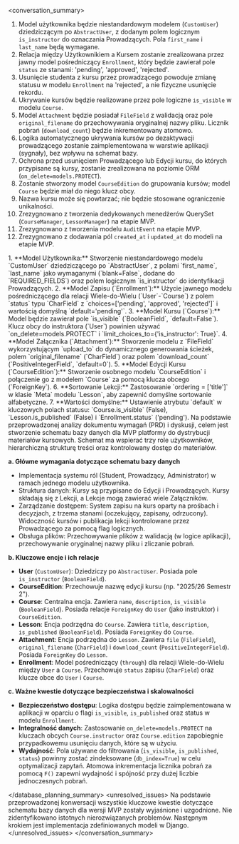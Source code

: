 <conversation_summary>
<decisions>
1. Model użytkownika będzie niestandardowym modelem (`CustomUser`) dziedziczącym po `AbstractUser`, z dodanym polem logicznym `is_instructor` do oznaczania Prowadzących. Pola `first_name` i `last_name` będą wymagane.
2. Relacja między Użytkownikiem a Kursem zostanie zrealizowana przez jawny model pośredniczący `Enrollment`, który będzie zawierał pole `status` ze stanami: 'pending', 'approved', 'rejected'.
3. Usunięcie studenta z kursu przez prowadzącego powoduje zmianę statusu w modelu `Enrollment` na 'rejected', a nie fizyczne usunięcie rekordu.
4. Ukrywanie kursów będzie realizowane przez pole logiczne `is_visible` w modelu `Course`.
5. Model `Attachment` będzie posiadał `FileField` z walidacją oraz pole `original_filename` do przechowywania oryginalnej nazwy pliku. Licznik pobrań (`download_count`) będzie inkrementowany atomowo.
6. Logika automatycznego ukrywania kursów po dezaktywacji prowadzącego zostanie zaimplementowana w warstwie aplikacji (sygnały), bez wpływu na schemat bazy.
7. Ochrona przed usunięciem Prowadzącego lub Edycji kursu, do których przypisane są kursy, zostanie zrealizowana na poziomie ORM (`on_delete=models.PROTECT`).
8. Zostanie stworzony model `CourseEdition` do grupowania kursów; model `Course` będzie miał do niego klucz obcy.
9. Nazwa kursu może się powtarzać; nie będzie stosowane ograniczenie unikalności.
10. Zrezygnowano z tworzenia dedykowanych menedżerów QuerySet (`CourseManager`, `LessonManager`) na etapie MVP.
11. Zrezygnowano z tworzenia modelu `AuditEvent` na etapie MVP.
12. Zrezygnowano z dodawania pól `created_at` i `updated_at` do modeli na etapie MVP.
</decisions>
<matched_recommendations>
1. **Model Użytkownika:** Stworzenie niestandardowego modelu `CustomUser` dziedziczącego po `AbstractUser`, z polami `first_name`, `last_name` jako wymaganymi (`blank=False`, dodane do `REQUIRED_FIELDS`) oraz polem logicznym `is_instructor` do identyfikacji Prowadzących.
2. **Model Zapisu (`Enrollment`):** Użycie jawnego modelu pośredniczącego dla relacji Wiele-do-Wielu (`User`-`Course`) z polem `status` typu `CharField` z `choices=['pending', 'approved', 'rejected']` i wartością domyślną `default='pending'`.
3. **Model Kursu (`Course`):** Model będzie zawierał pole `is_visible` (`BooleanField`, `default=False`). Klucz obcy do instruktora (`User`) powinien używać `on_delete=models.PROTECT` i `limit_choices_to={'is_instructor': True}`.
4. **Model Załącznika (`Attachment`):** Stworzenie modelu z `FileField` wykorzystującym `upload_to` do dynamicznego generowania ścieżek, polem `original_filename` (`CharField`) oraz polem `download_count` (`PositiveIntegerField`, `default=0`).
5. **Model Edycji Kursu (`CourseEdition`):** Stworzenie osobnego modelu `CourseEdition` i połączenie go z modelem `Course` za pomocą klucza obcego (`ForeignKey`).
6. **Sortowanie Lekcji:** Zastosowanie `ordering = ['title']` w klasie `Meta` modelu `Lesson`, aby zapewnić domyślne sortowanie alfabetyczne.
7. **Wartości domyślne:** Ustawienie atrybutu `default` w kluczowych polach statusu: `Course.is_visible` (False), `Lesson.is_published` (False) i `Enrollment.status` ('pending').
</matched_recommendations>
<database_planning_summary> 
Na podstawie przeprowadzonej analizy dokumentu wymagań (PRD) i dyskusji, celem jest stworzenie schematu bazy danych dla MVP platformy do dystrybucji materiałów kursowych. Schemat ma wspierać trzy role użytkowników, hierarchiczną strukturę treści oraz kontrolowany dostęp do materiałów.

**a. Główne wymagania dotyczące schematu bazy danych**
- Implementacja systemu ról (Student, Prowadzący, Administrator) w ramach jednego modelu użytkownika.
- Struktura danych: Kursy są przypisane do Edycji i Prowadzących. Kursy składają się z Lekcji, a Lekcje mogą zawierać wiele Załączników.
- Zarządzanie dostępem: System zapisu na kurs oparty na prośbach i decyzjach, z trzema stanami (oczekujący, zapisany, odrzucony). Widoczność kursów i publikacja lekcji kontrolowane przez Prowadzącego za pomocą flag logicznych.
- Obsługa plików: Przechowywanie plików z walidacją (w logice aplikacji), przechowywanie oryginalnej nazwy pliku i zliczanie pobrań.

**b. Kluczowe encje i ich relacje**
- **User** (`CustomUser`): Dziedziczy po `AbstractUser`. Posiada pole `is_instructor` (`BooleanField`).
- **CourseEdition**: Przechowuje nazwę edycji kursu (np. "2025/26 Semestr 2").
- **Course**: Centralna encja. Zawiera `name`, `description`, `is_visible` (`BooleanField`). Posiada relacje `ForeignKey` do `User` (jako instruktor) i `CourseEdition`.
- **Lesson**: Encja podrzędna do `Course`. Zawiera `title`, `description`, `is_published` (`BooleanField`). Posiada `ForeignKey` do `Course`.
- **Attachment**: Encja podrzędna do `Lesson`. Zawiera `file` (`FileField`), `original_filename` (`CharField`) i `download_count` (`PositiveIntegerField`). Posiada `ForeignKey` do `Lesson`.
- **Enrollment**: Model pośredniczący (`through`) dla relacji Wiele-do-Wielu między `User` a `Course`. Przechowuje `status` zapisu (`CharField`) oraz klucze obce do `User` i `Course`.

**c. Ważne kwestie dotyczące bezpieczeństwa i skalowalności**
- **Bezpieczeństwo dostępu**: Logika dostępu będzie zaimplementowana w aplikacji w oparciu o flagi `is_visible`, `is_published` oraz status w modelu `Enrollment`.
- **Integralność danych**: Zastosowanie `on_delete=models.PROTECT` na kluczach obcych `Course.instructor` oraz `Course.edition` zapobiegnie przypadkowemu usunięciu danych, które są w użyciu.
- **Wydajność**: Pola używane do filtrowania (`is_visible`, `is_published`, `status`) powinny zostać zindeksowane (`db_index=True`) w celu optymalizacji zapytań. Atomowa inkrementacja licznika pobrań za pomocą `F()` zapewni wydajność i spójność przy dużej liczbie jednoczesnych pobrań.

</database_planning_summary>
<unresolved_issues>
Na podstawie przeprowadzonej konwersacji wszystkie kluczowe kwestie dotyczące schematu bazy danych dla wersji MVP zostały wyjaśnione i uzgodnione. Nie zidentyfikowano istotnych nierozwiązanych problemów. Następnym krokiem jest implementacja zdefiniowanych modeli w Django.
</unresolved_issues>
</conversation_summary>